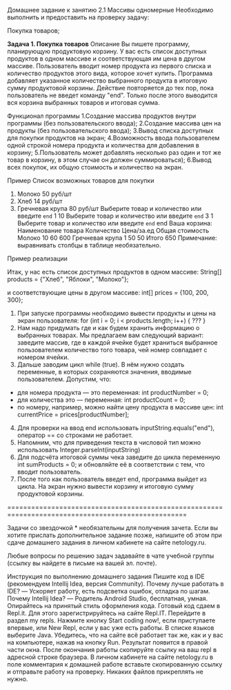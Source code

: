 Домашнее задание к занятию 2.1 Массивы одномерные
Необходимо выполнить и предоставить на проверку задачу:

Покупка товаров;

**Задача 1. Покупка товаров**
Описание
Вы пишете программу, планирующую продуктовую корзину.
У вас есть список доступных продуктов в одном массиве и соответствующая им цена в другом массиве.
Пользователь вводит номер продукта из первого списка и количество продуктов этого вида, которое хочет купить. 
Программа добавляет указанное количество выбранного продукта в итоговую сумму продуктовой корзины. 
Действие повторяется до тех пор, пока пользователь не введет команду "end".
Только после этого выводится вся корзина выбранных товаров и итоговая сумма.

Функционал программы
1.Создание массива продуктов внутри программы (без пользовательского ввода);
2.Создание массива цен на продукты (без пользовательского ввода);
3.Вывод списка доступных для покупки продуктов на экран;
4.Возможность ввода пользователем одной строкой номера продукта и количества для добавления в корзину;
5.Пользователь может добавлять несколько раз один и тот же товар в корзину, в этом случае он должен суммироваться);
6.Вывод всех покупок, их общую стоимость и количество на экран.

Пример
Список возможных товаров для покупки
1. Молоко 50 руб/шт
2. Хлеб 14 руб/шт
3. Гречневая крупа 80 руб/шт
   Выберите товар и количество или введите `end`
   1 10 <enter>
   Выберите товар и количество или введите `end`
   3 1 <enter>
   Выберите товар и количество или введите `end`
   end <enter>
   Ваша корзина:
   Наименование товара   Количество  Цена/за.ед  Общая стоимость
   Молоко                10          60          600
   Гречневая крупа       1           50          50
   Итого       650
   Примечание: выравнивать столбцы в таблице необязательно.

Пример реализации

Итак, у нас есть список доступных продуктов в одном массиве:
String[] products = {"Хлеб", "Яблоки", "Молоко"};

и соответствующие цены в другом массиве:
int[] prices = {100, 200, 300};

1. При запуске программы необходимо вывести продукты и цены на экран пользователя:
for (int i = 0; i < products.length; i++) {
???
}
2. Нам надо придумать где и как будем хранить информацию о выбранных товарах. Мы предлагаем вам следующий вариант: 
   заведите массив, где в каждой ячейке будет храниться выбранное пользователем количество того товара, чей номер совпадает с номером ячейки.
3. Дальше заводим цикл while (true). В нём нужно создать переменные, в которых сохраняются значения, вводимые пользователем. 
Допустим, что:
- для номера продукта — это переменная: int productNumber = 0;
- для количества это — переменная: int productCount = 0;
- по номеру, например, можно найти цену продукта в массиве цен: int currentPrice = prices[productNumber];
4. Для проверки на ввод end использовать inputString.equals("end"), оператор == со строками не работает.
5. Напомним, что для приведения текста в числовой тип можно использовать Integer.parseInt(inputString)
6. Для подсчёта итоговой суммы чека заведите до цикла переменную int sumProducts = 0; и обновляйте её в соответствии с тем, что вводит пользователь.
7. После того как пользователь введет end, программа выйдет из цикла. На экран нужно вывести корзину и итоговую сумму продуктовой корзины.

===================================================================================================

Задачи со звездочкой * необязательны для получения зачета. Если вы хотите прислать дополнительное задание позже,
напишите об этом при сдаче домашнего задания в личном кабинете на сайте netology.ru.

Любые вопросы по решению задач задавайте в чате учебной группы (ссылку вы найдете в письме на вашей эл. почте).

Инструкция по выполнению домашнего задания
Пишите код в IDE (рекомендуем Intellij Idea, версия Community).
Почему лучше работать в IDE? — Ускоряет работу, есть подсветка ошибок, отладка по шагам.
Почему Intellij Idea? — Родитель Android Studio, бесплатная, умная.
Опирайтесь на принятый стиль оформления кода.
Готовый код сдаем в Repl.it. Для этого зарегистрируйтесь на сайте Repl.IT.
Перейдите в раздел my repls.
Нажмите кнопку Start coding now!, если приступаете впервые, или New Repl, если у вас уже есть работы.
В списке языков выберите Java.
Убедитесь, что на сайте всё работает так же, как и у вас на компьютере, нажав на кнопку Run. Результат появится в правой части окна.
После окончания работы скопируйте ссылку на ваш repl в адресной строке браузера.
В личном кабинете на сайте netology.ru в поле комментария к домашней работе вставьте скопированную ссылку и отправьте работу на проверку.
Никаких файлов прикреплять не нужно.